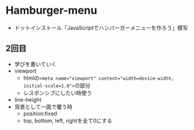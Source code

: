 # Hamburger-menu
- ドットインストール「JavaScriptでハンバーガーメニューを作ろう」模写

## 2回目
- 学びを書いていく
- viewport
    - htmlの`<meta name="viewport" content="width=device-width, initial-scale=1.0">`の部分
    - レスポンシブにしたい時使う
- line-height
- 背景として一面で覆う時
    - position:fixed
    - top, bottom, left, rightを全て0にする
